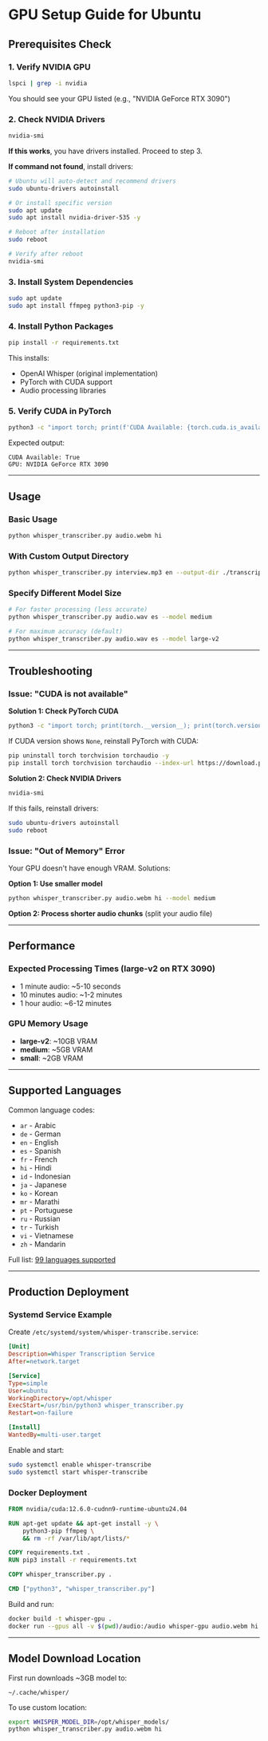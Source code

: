 # GPU Setup Guide for Ubuntu

## Prerequisites Check

### 1. Verify NVIDIA GPU
```bash
lspci | grep -i nvidia
```

You should see your GPU listed (e.g., "NVIDIA GeForce RTX 3090")

### 2. Check NVIDIA Drivers
```bash
nvidia-smi
```

**If this works**, you have drivers installed. Proceed to step 3.

**If command not found**, install drivers:
```bash
# Ubuntu will auto-detect and recommend drivers
sudo ubuntu-drivers autoinstall

# Or install specific version
sudo apt update
sudo apt install nvidia-driver-535 -y

# Reboot after installation
sudo reboot

# Verify after reboot
nvidia-smi
```

### 3. Install System Dependencies
```bash
sudo apt update
sudo apt install ffmpeg python3-pip -y
```

### 4. Install Python Packages
```bash
pip install -r requirements.txt
```

This installs:
- OpenAI Whisper (original implementation)
- PyTorch with CUDA support
- Audio processing libraries

### 5. Verify CUDA in PyTorch
```bash
python3 -c "import torch; print(f'CUDA Available: {torch.cuda.is_available()}'); print(f'GPU: {torch.cuda.get_device_name(0) if torch.cuda.is_available() else \"None\"}')"
```

Expected output:
```
CUDA Available: True
GPU: NVIDIA GeForce RTX 3090
```

---

## Usage

### Basic Usage
```bash
python whisper_transcriber.py audio.webm hi
```

### With Custom Output Directory
```bash
python whisper_transcriber.py interview.mp3 en --output-dir ./transcripts
```

### Specify Different Model Size
```bash
# For faster processing (less accurate)
python whisper_transcriber.py audio.wav es --model medium

# For maximum accuracy (default)
python whisper_transcriber.py audio.wav es --model large-v2
```

---

## Troubleshooting

### Issue: "CUDA is not available"

**Solution 1: Check PyTorch CUDA**
```bash
python3 -c "import torch; print(torch.__version__); print(torch.version.cuda)"
```

If CUDA version shows `None`, reinstall PyTorch with CUDA:
```bash
pip uninstall torch torchvision torchaudio -y
pip install torch torchvision torchaudio --index-url https://download.pytorch.org/whl/cu126
```

**Solution 2: Check NVIDIA Drivers**
```bash
nvidia-smi
```

If this fails, reinstall drivers:
```bash
sudo ubuntu-drivers autoinstall
sudo reboot
```

### Issue: "Out of Memory" Error

Your GPU doesn't have enough VRAM. Solutions:

**Option 1: Use smaller model**
```bash
python whisper_transcriber.py audio.webm hi --model medium
```

**Option 2: Process shorter audio chunks** (split your audio file)

---

## Performance

### Expected Processing Times (large-v2 on RTX 3090)
- 1 minute audio: ~5-10 seconds
- 10 minutes audio: ~1-2 minutes
- 1 hour audio: ~6-12 minutes

### GPU Memory Usage
- **large-v2**: ~10GB VRAM
- **medium**: ~5GB VRAM
- **small**: ~2GB VRAM

---

## Supported Languages

Common language codes:
- `ar` - Arabic
- `de` - German
- `en` - English
- `es` - Spanish
- `fr` - French
- `hi` - Hindi
- `id` - Indonesian
- `ja` - Japanese
- `ko` - Korean
- `mr` - Marathi
- `pt` - Portuguese
- `ru` - Russian
- `tr` - Turkish
- `vi` - Vietnamese
- `zh` - Mandarin

Full list: [99 languages supported](https://github.com/openai/whisper#available-models-and-languages)

---

## Production Deployment

### Systemd Service Example

Create `/etc/systemd/system/whisper-transcribe.service`:
```ini
[Unit]
Description=Whisper Transcription Service
After=network.target

[Service]
Type=simple
User=ubuntu
WorkingDirectory=/opt/whisper
ExecStart=/usr/bin/python3 whisper_transcriber.py
Restart=on-failure

[Install]
WantedBy=multi-user.target
```

Enable and start:
```bash
sudo systemctl enable whisper-transcribe
sudo systemctl start whisper-transcribe
```

### Docker Deployment

```dockerfile
FROM nvidia/cuda:12.6.0-cudnn9-runtime-ubuntu24.04

RUN apt-get update && apt-get install -y \
    python3-pip ffmpeg \
    && rm -rf /var/lib/apt/lists/*

COPY requirements.txt .
RUN pip3 install -r requirements.txt

COPY whisper_transcriber.py .

CMD ["python3", "whisper_transcriber.py"]
```

Build and run:
```bash
docker build -t whisper-gpu .
docker run --gpus all -v $(pwd)/audio:/audio whisper-gpu audio.webm hi
```

---

## Model Download Location

First run downloads ~3GB model to:
```
~/.cache/whisper/
```

To use custom location:
```bash
export WHISPER_MODEL_DIR=/opt/whisper_models/
python whisper_transcriber.py audio.webm hi
```
